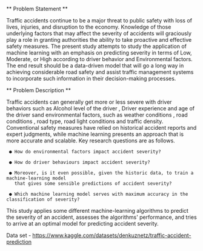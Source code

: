 ** Problem Statement **

Traffic accidents continue to be a major threat to public safety with loss of lives, injuries, and 
disruption to the economy. Knowledge of those underlying factors that may affect the severity of 
accidents will graciously play a role in granting authorities the ability to take proactive and effective 
safety measures. 
The present study attempts to study the application of machine learning with an emphasis on 
predicting severity in terms of Low, Moderate, or High according to driver behavior and 
Environmental factors. The end result should be a data-driven model that will go a long way in 
achieving considerable road safety and assist traffic management systems to incorporate such 
information in their decision-making processes.

** Problem Description **
 
Traffic accidents can generally get more or less severe with driver behaviors such as Alcohol level 
of the driver , Driver experience and age of the driver sand environmental factors, such as weather 
conditions , road conditions , road type, road light conditions and traffic density. Conventional 
safety measures have relied on historical accident reports and expert judgments, while machine 
learning presents an approach that is more accurate and scalable. 
Key research questions are as follows. 

     ● How do environmental factors impact accident severity? 
     
     ● How do driver behaviours impact accident severity? 
     
     ● Moreover, is it even possible, given the historic data, to train a machine-learning model 
       that gives some sensible predictions of accident severity?  
       
     ● Which machine learning model serves with maximum accuracy in the classification of severity?  
This study applies some different machine-learning algorithms to predict the severity of an 
accident, assesses the algorithms' performance, and tries to arrive at an optimal model for predicting 
accident severity.

Data set  - https://www.kaggle.com/datasets/denkuznetz/traffic-accident-prediction 
